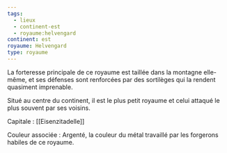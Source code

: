 ```yaml
---
tags:
  - lieux
  - continent-est
  - royaume:helvengard
continent: est
royaume: Helvengard
type: royaume
---
```



La forteresse principale de ce royaume est taillée dans la montagne elle-même, et ses défenses sont renforcées par des sortilèges qui la rendent quasiment imprenable. 

Situé au centre du continent, il est le plus petit royaume et celui attaqué le plus souvent par ses voisins.

Capitale : [[Eisenzitadelle]]

Couleur associée : Argenté, la couleur du métal travaillé par les forgerons habiles de ce royaume.